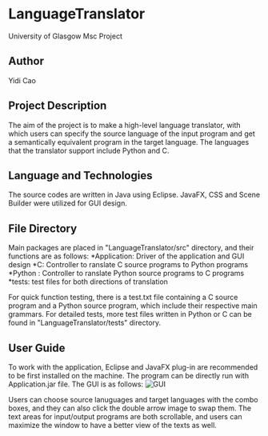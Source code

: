 # LanguageTranslator

University of Glasgow 
Msc Project

## Author
Yidi Cao

## Project Description

The aim of the project is to make a high-level language translator, with which users can specify the source language of the input program and get a semantically equivalent program in the target language. The languages that the translator support include Python and C. 

## Language and Technologies
The source codes are written in Java using Eclipse. JavaFX, CSS and Scene Builder were utilized for GUI design. 

## File Directory
Main packages are placed in "LanguageTranslator/src" directory, and their functions are as follows:
*Application: Driver of the application and GUI design
*C: Controller to ranslate C source programs to Python programs
*Python : Controller to ranslate Python  source programs to C programs
*tests: test files for both directions of translation

For quick function testing, there is a test.txt file containing a C source program and a Python source program, which include their respective main grammars.
For detailed tests, more test files written in Python or C can be found in "LanguageTranslator/tests" directory. 

## User Guide
To work with the application, Eclipse and JavaFX plug-in are recommended to be first installed on the machine.
The program can be directly run with Application.jar file.
The GUI is as follows:
![GUI](E:/GitHub/temp/Capture.PNG)
 
Users can choose source lanuguages and target languages with the combo boxes, and they can also click the double arrow image to swap them. The text areas for input/output programs are both scrollable, and users can maximize the window to have a better view of the texts as well.


